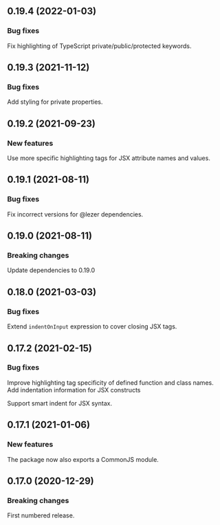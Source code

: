 ## 0.19.4 (2022-01-03)

### Bug fixes

Fix highlighting of TypeScript private/public/protected keywords.

## 0.19.3 (2021-11-12)

### Bug fixes

Add styling for private properties.

## 0.19.2 (2021-09-23)

### New features

Use more specific highlighting tags for JSX attribute names and values.

## 0.19.1 (2021-08-11)

### Bug fixes

Fix incorrect versions for @lezer dependencies.

## 0.19.0 (2021-08-11)

### Breaking changes

Update dependencies to 0.19.0

## 0.18.0 (2021-03-03)

### Bug fixes

Extend `indentOnInput` expression to cover closing JSX tags.

## 0.17.2 (2021-02-15)

### Bug fixes

Improve highlighting tag specificity of defined function and class names. Add indentation information for JSX constructs

Support smart indent for JSX syntax.

## 0.17.1 (2021-01-06)

### New features

The package now also exports a CommonJS module.

## 0.17.0 (2020-12-29)

### Breaking changes

First numbered release.

